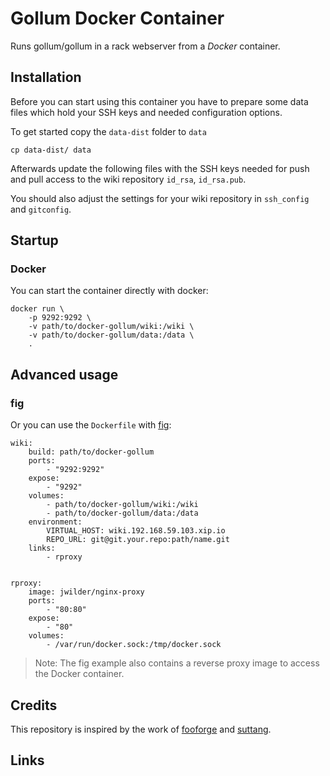 # Gollum Docker Container

Runs gollum/gollum in a rack webserver from a *Docker* container.


Installation
------------

Before you can start using this container you have to prepare some data files which hold your SSH keys and 
needed configuration options.

To get started copy the `data-dist` folder to `data`

    cp data-dist/ data

Afterwards update the following files with the SSH keys needed for push and pull access to the wiki repository 
`id_rsa`, `id_rsa.pub`.

You should also adjust the settings for your wiki repository in `ssh_config` and `gitconfig`.


Startup
-------

### Docker

You can start the container directly with docker:

    docker run \
        -p 9292:9292 \
        -v path/to/docker-gollum/wiki:/wiki \
        -v path/to/docker-gollum/data:/data \
        .


Advanced usage
--------------

### fig

Or you can use the `Dockerfile` with [fig](http://www.fig.sh):

``` 
wiki:
    build: path/to/docker-gollum
    ports: 
        - "9292:9292"
    expose:
        - "9292"
    volumes:
        - path/to/docker-gollum/wiki:/wiki
        - path/to/docker-gollum/data:/data
    environment:
        VIRTUAL_HOST: wiki.192.168.59.103.xip.io
        REPO_URL: git@git.your.repo:path/name.git
    links:
        - rproxy
        
        
rproxy:
    image: jwilder/nginx-proxy
    ports:
        - "80:80"
    expose:
        - "80"
    volumes:
        - /var/run/docker.sock:/tmp/docker.sock
```

> Note: The fig example also contains a reverse proxy image to access the Docker container.

Credits
-------

This repository is inspired by the work of [fooforge](https://github.com/fooforge/docker-gollum) and 
[suttang](https://github.com/suttang/docker-gollum).



Links
-----


